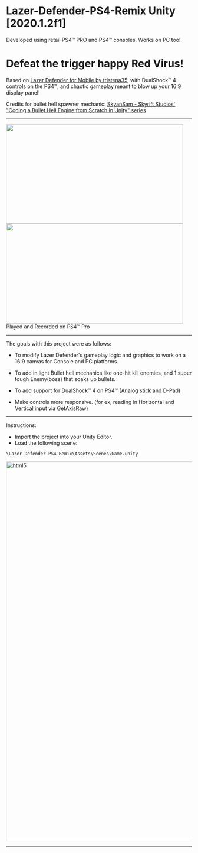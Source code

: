 # Lazer-Defender-PS4-Remix Unity [2020.1.2f1]

Developed using retail PS4™ PRO and PS4™ consoles. Works on PC too!
<h1>
Defeat the trigger happy Red Virus!
</h1>

Based on [Lazer Defender for Mobile by tristena35](https://github.com/tristena35/Lazer-Defender-Unity-2D), with DualShock™ 4 controls on the PS4™, and chaotic gameplay meant to blow up your 16:9 display panel!

Credits for bullet hell spawner mechanic: [SkyanSam - Skyrift Studios' "Coding a Bullet Hell Engine from Scratch in Unity" series](https://youtu.be/UZWEkpWgs-4)
<hr>

<img src="https://github.com/RobbyJVC/Lazer-Defender-PS4-Remix/blob/main/gameplay.gif" width="480" height="270" />    <img src="https://github.com/RobbyJVC/Lazer-Defender-PS4-Remix/blob/main/title.gif" width="480" height="270" />
Played and Recorded on PS4™ Pro

<p align="center">

 <p/>
 <hr>
 The goals with this project were as follows:
 
 - To modify Lazer Defender's gameplay logic and graphics to work on a 16:9 canvas for Console and PC platforms.
 
 - To add in light Bullet hell mechanics like one-hit kill enemies, and 1 super tough Enemy(boss) that soaks up bullets.
 
 - To add support for DualShock™ 4 on PS4™ (Analog stick and D-Pad)
 
 - Make controls more responsive. (for ex, reading in Horizontal and Vertical input via GetAxisRaw)
 
 


<hr


 

<hr>

Instructions:
- Import the project into your Unity Editor. 
- Load the following scene:
```
\Lazer-Defender-PS4-Remix\Assets\Scenes\Game.unity
```

 <p/>
 <img src="https://github.com/RobbyJVC/Lazer-Defender-PS4-Remix/blob/main/gameover.gif?raw=true"alt="html5" width="1028" />
<hr>

